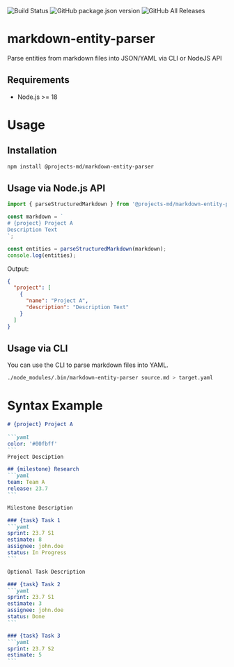 ![Build Status](https://img.shields.io/github/actions/workflow/status/projects-md/markdown-entity-parser/main.yml?branch=main)
![GitHub package.json version](https://img.shields.io/github/package-json/v/projects-md/markdown-entity-parser)
![GitHub All Releases](https://img.shields.io/github/downloads/projects-md/markdown-entity-parser/total)

# markdown-entity-parser

Parse entities from markdown files into JSON/YAML via CLI or NodeJS API

## Requirements

- Node.js >= 18

# Usage

## Installation

```bash
npm install @projects-md/markdown-entity-parser
```

## Usage via Node.js API

```js
import { parseStructuredMarkdown } from '@projects-md/markdown-entity-parser';

const markdown = `
# {project} Project A
Description Text
`;

const entities = parseStructuredMarkdown(markdown);
console.log(entities);
```

Output:

```json
{
  "project": [
    {
      "name": "Project A",
      "description": "Description Text"
    }
  ]
}
```

## Usage via CLI

You can use the CLI to parse markdown files into YAML.

```bash
./node_modules/.bin/markdown-entity-parser source.md > target.yaml
```

# Syntax Example

~~~markdown
# {project} Project A
 
```yaml
color: '#00fbff'
```
Project Desciption

## {milestone} Research
```yaml
team: Team A
release: 23.7
```

Milestone Description

### {task} Task 1
```yaml
sprint: 23.7 S1
estimate: 8
assignee: john.doe
status: In Progress
```

Optional Task Description

### {task} Task 2
```yaml
sprint: 23.7 S1
estimate: 3
assignee: john.doe
status: Done
```

### {task} Task 3
```yaml
sprint: 23.7 S2
estimate: 5
```
~~~
